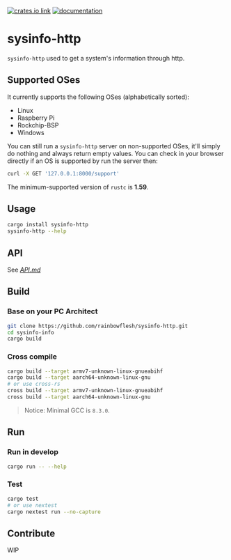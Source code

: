<!-- [<img src="https://img.shields.io/github/actions/workflow/status/rainbowflesh/sysinfo-http/ci.yml?branch=master&style=round-square&logo=github" alt="CI status">](https://github.com/ClementTsang/sysinfo/actions?query=branch%3Amaster) -->

[<img src="https://img.shields.io/crates/v/sysinfo-http.svg?style=round-square&labelColor=FFFFFF" alt="crates.io link">](https://crates.io/crates/sysinfo-http)
[<img src="https://img.shields.io/badge/docs-nightly-66c2a5?style=round-square&labelColor=FFFFFF&logoColor=white&color=purple" alt="documentation">](https://github.com/rainbowflesh/sysinfo-http/blob/develop/API.md)

# sysinfo-http

`sysinfo-http` used to get a system's information through http.

## Supported OSes

It currently supports the following OSes (alphabetically sorted):

- Linux
- Raspberry Pi
- Rockchip-BSP
- Windows

You can still run a `sysinfo-http` server on non-supported OSes, it'll simply do nothing and always return
empty values. You can check in your browser directly if an OS is supported by run the server then:

```bash
curl -X GET '127.0.0.1:8000/support'
```

The minimum-supported version of `rustc` is **1.59**.

## Usage

```bash
cargo install sysinfo-http
sysinfo-http --help
```

## API

See _[API.md](./API.md)_

## Build

### Base on your PC Architect

```bash
git clone https://github.com/rainbowflesh/sysinfo-http.git
cd sysinfo-info
cargo build
```

### Cross compile

```bash
cargo build --target armv7-unknown-linux-gnueabihf
cargo build --target aarch64-unknown-linux-gnu
# or use cross-rs
cross build --target armv7-unknown-linux-gnueabihf
cross build --target aarch64-unknown-linux-gnu
```

> Notice:
> Minimal GCC is `8.3.0`.

## Run

### Run in develop

```bash
cargo run -- --help
```

### Test

```bash
cargo test
# or use nextest
cargo nextest run --no-capture
```

## Contribute

WIP

